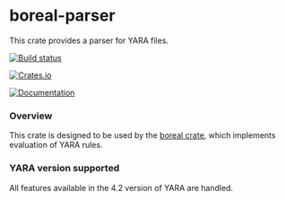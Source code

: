 boreal-parser
=============

This crate provides a parser for YARA files.

[![Build status](https://github.com/vthib/boreal/workflows/ci/badge.svg)](https://github.com/vthib/boreal/actions)

[![Crates.io](https://img.shields.io/crates/v/boreal-parser.svg)](https://crates.io/crates/boreal-parser)

[![Documentation](https://docs.rs/boreal-parser/badge.svg)](https://docs.rs/boreal-parser)

### Overview

This crate is designed to be used by the [boreal crate](https://crates.io/crates/boreal), which implements
evaluation of YARA rules.

### YARA version supported

All features available in the 4.2 version of YARA are handled.
